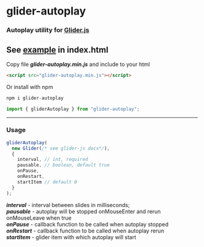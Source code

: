 # glider-autoplay
### Autoplay utility for <a href="https://github.com/NickPiscitelli/Glider.js">Glider.js</a>
See <a href="https://alexanderdemidenko.github.io/glider-autoplay">example</a> in index.html 
---
Copy file ***glider-autoplay.min.js*** and include to your html
```html
<script src="glider-autoplay.min.js"></script>
```
Or install with npm
```js
npm i glider-autoplay
```
```js
import { gliderAutoplay } from "glider-autoplay";
```
---
### Usage
```js
gliderAutoplay(
  new Glider(/* see glider-js docs*/),
  {
    interval, // int, required
    pausable, // boolean, default true
    onPause,
    onRestart,
    startItem // default 0
  }
);
```
***interval*** - interval between slides in milliseconds; <br/>
***pausable*** - autoplay will be stopped onMouseEnter and rerun onMouseLeave when true <br/>
***onPause*** - callback function to be called when autoplay stopped <br/>
***onRestart*** - callback function to be called when autoplay rerun <br/>
***startItem*** - glider item with which autoplay will start <br/>

